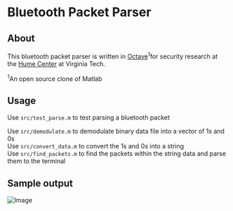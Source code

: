 # Bluetooth Packet Parser

## About

This bluetooth packet parser is written in [Octave](https://www.gnu.org/software/octave/)<sup>1</sup>for security research at the [Hume Center](http://hume.vt.edu/) at Virginia Tech.  

<sup>1</sup>An open source clone of Matlab

## Usage

Use `src/test_parse.m` to test parsing a bluetooth packet

Use `src/demodulate.m` to demodulate binary data file into a vector of 1s and 0s  
Use `src/convert_data.m` to convert the 1s and 0s into a string  
Use `src/find_packets.m` to find the packets within the string data and parse them to the terminal

## Sample output

![Image](http://i.imgur.com/FZEddcM.png)
